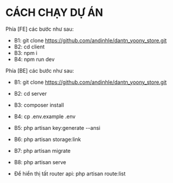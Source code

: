 # CÁCH CHẠY DỰ ÁN

Phía [FE] các bước như sau: 
- B1: git clone https://github.com/andinhle/dantn_yoony_store.git
- B2: cd client
- B3: npm i
- B4: npm run dev


Phía [BE] các bước như sau: 
- B1: git clone https://github.com/andinhle/dantn_yoony_store.git
- B2: cd server
- B3: composer install
- B4: cp .env.example .env
- B5: php artisan key:generate --ansi
- B6: php artisan storage:link
- B7: php artisan migrate
- B8: php artisan serve

- Để hiển thị tất router api: php artisan route:list
